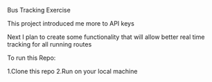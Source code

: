 Bus Tracking Exercise

This project introduced me more to API keys 

Next I plan to create some functionality that will allow better real time tracking for all running routes

To run this Repo:

1.Clone this repo
2.Run on your local machine
